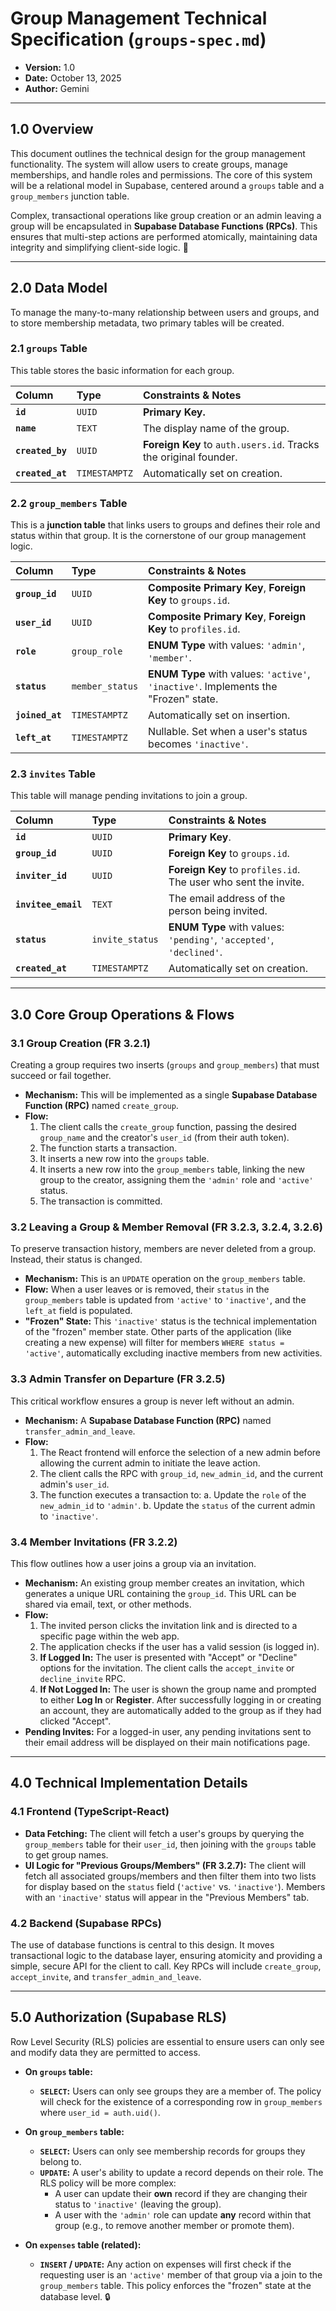 # Group Management Technical Specification (`groups-spec.md`)

* **Version:** 1.0
* **Date:** October 13, 2025
* **Author:** Gemini

---

## 1.0 Overview

This document outlines the technical design for the group management functionality. The system will allow users to create groups, manage memberships, and handle roles and permissions. The core of this system will be a relational model in Supabase, centered around a `groups` table and a `group_members` junction table.

Complex, transactional operations like group creation or an admin leaving a group will be encapsulated in **Supabase Database Functions (RPCs)**. This ensures that multi-step actions are performed atomically, maintaining data integrity and simplifying client-side logic. 🤝

---

## 2.0 Data Model

To manage the many-to-many relationship between users and groups, and to store membership metadata, two primary tables will be created.

### 2.1 `groups` Table

This table stores the basic information for each group.

| Column | Type | Constraints & Notes |
| :--- | :--- | :--- |
| **`id`** | `UUID` | **Primary Key.** |
| **`name`** | `TEXT` | The display name of the group. |
| **`created_by`** | `UUID` | **Foreign Key** to `auth.users.id`. Tracks the original founder. |
| **`created_at`**| `TIMESTAMPTZ`| Automatically set on creation. |

### 2.2 `group_members` Table

This is a **junction table** that links users to groups and defines their role and status within that group. It is the cornerstone of our group management logic.

| Column | Type | Constraints & Notes |
| :--- | :--- | :--- |
| **`group_id`** | `UUID` | **Composite Primary Key**, **Foreign Key** to `groups.id`. |
| **`user_id`** | `UUID` | **Composite Primary Key**, **Foreign Key** to `profiles.id`. |
| **`role`** | `group_role` | **ENUM Type** with values: `'admin'`, `'member'`. |
| **`status`** | `member_status`| **ENUM Type** with values: `'active'`, `'inactive'`. Implements the "Frozen" state. |
| **`joined_at`** | `TIMESTAMPTZ`| Automatically set on insertion. |
| **`left_at`** | `TIMESTAMPTZ`| Nullable. Set when a user's status becomes `'inactive'`. |



### 2.3 `invites` Table

This table will manage pending invitations to join a group.

| Column | Type | Constraints & Notes |
| :--- | :--- | :--- |
| **`id`** | `UUID` | **Primary Key**. |
| **`group_id`** | `UUID` | **Foreign Key** to `groups.id`. |
| **`inviter_id`**| `UUID` | **Foreign Key** to `profiles.id`. The user who sent the invite. |
| **`invitee_email`**| `TEXT` | The email address of the person being invited. |
| **`status`** | `invite_status`| **ENUM Type** with values: `'pending'`, `'accepted'`, `'declined'`. |
| **`created_at`**| `TIMESTAMPTZ`| Automatically set on creation. |

---

## 3.0 Core Group Operations & Flows

### 3.1 Group Creation (FR 3.2.1)

Creating a group requires two inserts (`groups` and `group_members`) that must succeed or fail together.
* **Mechanism:** This will be implemented as a single **Supabase Database Function (RPC)** named `create_group`.
* **Flow:**
    1.  The client calls the `create_group` function, passing the desired `group_name` and the creator's `user_id` (from their auth token).
    2.  The function starts a transaction.
    3.  It inserts a new row into the `groups` table.
    4.  It inserts a new row into the `group_members` table, linking the new group to the creator, assigning them the `'admin'` role and `'active'` status.
    5.  The transaction is committed.

### 3.2 Leaving a Group & Member Removal (FR 3.2.3, 3.2.4, 3.2.6)

To preserve transaction history, members are never deleted from a group. Instead, their status is changed.
* **Mechanism:** This is an `UPDATE` operation on the `group_members` table.
* **Flow:** When a user leaves or is removed, their `status` in the `group_members` table is updated from `'active'` to `'inactive'`, and the `left_at` field is populated.
* **"Frozen" State:** This `'inactive'` status is the technical implementation of the "frozen" member state. Other parts of the application (like creating a new expense) will filter for members `WHERE status = 'active'`, automatically excluding inactive members from new activities.

### 3.3 Admin Transfer on Departure (FR 3.2.5)

This critical workflow ensures a group is never left without an admin.
* **Mechanism:** A **Supabase Database Function (RPC)** named `transfer_admin_and_leave`.
* **Flow:**
    1.  The React frontend will enforce the selection of a new admin before allowing the current admin to initiate the leave action.
    2.  The client calls the RPC with `group_id`, `new_admin_id`, and the current admin's `user_id`.
    3.  The function executes a transaction to:
        a.  Update the `role` of the `new_admin_id` to `'admin'`.
        b.  Update the `status` of the current admin to `'inactive'`.

### 3.4 Member Invitations (FR 3.2.2)

This flow outlines how a user joins a group via an invitation.

*   **Mechanism:** An existing group member creates an invitation, which generates a unique URL containing the `group_id`. This URL can be shared via email, text, or other methods.
*   **Flow:**
    1.  The invited person clicks the invitation link and is directed to a specific page within the web app.
    2.  The application checks if the user has a valid session (is logged in).
    3.  **If Logged In:** The user is presented with "Accept" or "Decline" options for the invitation. The client calls the `accept_invite` or `decline_invite` RPC.
    4.  **If Not Logged In:** The user is shown the group name and prompted to either **Log In** or **Register**. After successfully logging in or creating an account, they are automatically added to the group as if they had clicked "Accept".
*   **Pending Invites:** For a logged-in user, any pending invitations sent to their email address will be displayed on their main notifications page.

---

## 4.0 Technical Implementation Details

### 4.1 Frontend (TypeScript-React)

* **Data Fetching:** The client will fetch a user's groups by querying the `group_members` table for their `user_id`, then joining with the `groups` table to get group names.
*   **UI Logic for "Previous Groups/Members" (FR 3.2.7):** The client will fetch all associated groups/members and then filter them into two lists for display based on the `status` field (`'active'` vs. `'inactive'`). Members with an `'inactive'` status will appear in the "Previous Members" tab.

### 4.2 Backend (Supabase RPCs)

The use of database functions is central to this design. It moves transactional logic to the database layer, ensuring atomicity and providing a simple, secure API for the client to call. Key RPCs will include `create_group`, `accept_invite`, and `transfer_admin_and_leave`.

---

## 5.0 Authorization (Supabase RLS)

Row Level Security (RLS) policies are essential to ensure users can only see and modify data they are permitted to access.

* **On `groups` table:**
    * **`SELECT`:** Users can only see groups they are a member of. The policy will check for the existence of a corresponding row in `group_members` where `user_id = auth.uid()`.

* **On `group_members` table:**
    * **`SELECT`:** Users can only see membership records for groups they belong to.
    * **`UPDATE`:** A user's ability to update a record depends on their role. The RLS policy will be more complex:
        * A user can update their **own** record if they are changing their status to `'inactive'` (leaving the group).
        * A user with the `'admin'` role can update **any** record within that group (e.g., to remove another member or promote them).

* **On `expenses` table (related):**
    * **`INSERT` / `UPDATE`:** Any action on expenses will first check if the requesting user is an `'active'` member of that group via a join to the `group_members` table. This policy enforces the "frozen" state at the database level. 🔒
